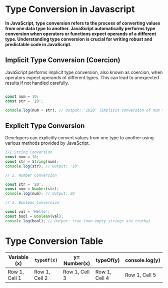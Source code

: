 # Type Conversion in Javascript 
**In JavaScript, type conversion refers to the process of converting values from one data type to another. JavaScript automatically performs type conversion when operators or functions expect operands of a different type. Understanding type conversion is crucial for writing robust and predictable code in JavaScript.**


## Implicit Type Conversion (Coercion)
JavaScript performs implicit type conversion, also known as coercion, when operators expect operands of different types. This can lead to unexpected results if not handled carefully.
```javascript

const num = 10;
const str = '20';

console.log(num + str); // Output: '1020' (implicit conversion of num to string)


```
## Explicit Type Conversion
Developers can explicitly convert values from one type to another using various methods provided by JavaScript.

```javascript
//1.String Conversion 
const num = 10;
const str = String(num);
console.log(str); // Output: '10'

// 2. Number Conversion 

const str = '20';
const num = Number(str);
console.log(num); // Output: 20

// 3. Boolean Conversion 

const val = 'Hello';
const bool = Boolean(val);
console.log(bool); // Output: true (non-empty strings are truthy)

```

#                                 Type Conversion Table 

| Variable (x) |```typeOf(x)```| y= Number(x)| typeOf(y)    |console.log(y)|
|--------------|--------------|--------------|--------------|--------------|
| Row 1, Cell 1| Row 1, Cell 2| Row 1, Cell 3| Row 1, Cell 4| Row 1, Cell 5|

